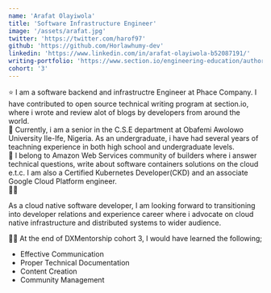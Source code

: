 ```yaml
---
name: 'Arafat Olayiwola'
title: 'Software Infrastructure Engineer'
image: '/assets/arafat.jpg'
twitter: 'https://twitter.com/harof97'
github: 'https://github.com/Horlawhumy-dev'
linkedin: 'https://www.linkedin.com/in/arafat-olayiwola-b52087191/'
writing-portfolio: 'https://www.section.io/engineering-education/authors/arafat-olayiwola/'
cohort: '3'
---
```


<div>
  ⭐ I am  a software backend and infrastructre Engineer at Phace Company. I have contributed to open source technical writing program at section.io, where i wrote and review alot of blogs by developers from around the world. <br/>
  👻 Currently, i am a senior in the C.S.E department at Obafemi Awolowo University Ile-Ife, Nigeria. As an undergraduate, i have had several years of teachning experience in both high school and undergraduate levels.<br/>
  💜 I belong to Amazon Web Services community of builders where i answer technical questions, write about software containers solutions on the cloud e.t.c. I am also a Certified Kubernetes Developer(CKD) and an associate Google Cloud Platform engineer. 
</div>

<div class="mt-4">
  🏄‍♀️ <p>As a cloud native software developer, I am looking forward to transitioning into developer relations and experience career where i advocate on cloud native infrastructure and distributed systems to wider audience.</p>

🏄‍♀️ At the end of DXMentorship cohort 3, I would have learned the following;

  <ul>
    <li>Effective Communication</li>
    <li>Proper Technical Documentation</li>
    <li>Content Creation</li>
    <li>Community Management</li>
  </ul>
</div>
